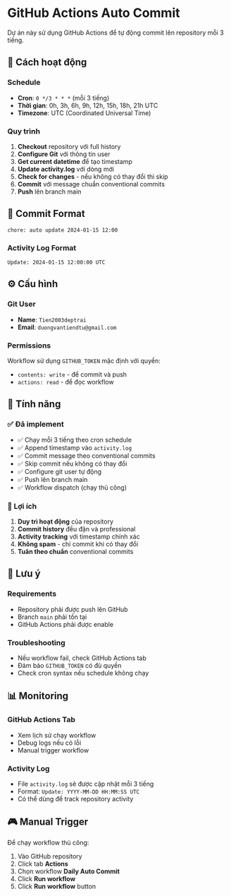 # GitHub Actions Auto Commit

Dự án này sử dụng GitHub Actions để tự động commit lên repository mỗi 3 tiếng.

## 🚀 Cách hoạt động

### Schedule

- **Cron**: `0 */3 * * *` (mỗi 3 tiếng)
- **Thời gian**: 0h, 3h, 6h, 9h, 12h, 15h, 18h, 21h UTC
- **Timezone**: UTC (Coordinated Universal Time)

### Quy trình

1. **Checkout** repository với full history
2. **Configure Git** với thông tin user
3. **Get current datetime** để tạo timestamp
4. **Update activity.log** với dòng mới
5. **Check for changes** - nếu không có thay đổi thì skip
6. **Commit** với message chuẩn conventional commits
7. **Push** lên branch main

## 📝 Commit Format

```
chore: auto update 2024-01-15 12:00
```

### Activity Log Format

```
Update: 2024-01-15 12:00:00 UTC
```

## ⚙️ Cấu hình

### Git User

- **Name**: `Tien2003deptrai`
- **Email**: `duongvantiendtu@gmail.com`

### Permissions

Workflow sử dụng `GITHUB_TOKEN` mặc định với quyền:

- `contents: write` - để commit và push
- `actions: read` - để đọc workflow

## 🔧 Tính năng

### ✅ Đã implement

- ✅ Chạy mỗi 3 tiếng theo cron schedule
- ✅ Append timestamp vào `activity.log`
- ✅ Commit message theo conventional commits
- ✅ Skip commit nếu không có thay đổi
- ✅ Configure git user tự động
- ✅ Push lên branch main
- ✅ Workflow dispatch (chạy thủ công)

### 🎯 Lợi ích

1. **Duy trì hoạt động** của repository
2. **Commit history** đều đặn và professional
3. **Activity tracking** với timestamp chính xác
4. **Không spam** - chỉ commit khi có thay đổi
5. **Tuân theo chuẩn** conventional commits

## 🚨 Lưu ý

### Requirements

- Repository phải được push lên GitHub
- Branch `main` phải tồn tại
- GitHub Actions phải được enable

### Troubleshooting

- Nếu workflow fail, check GitHub Actions tab
- Đảm bảo `GITHUB_TOKEN` có đủ quyền
- Check cron syntax nếu schedule không chạy

## 📊 Monitoring

### GitHub Actions Tab

- Xem lịch sử chạy workflow
- Debug logs nếu có lỗi
- Manual trigger workflow

### Activity Log

- File `activity.log` sẽ được cập nhật mỗi 3 tiếng
- Format: `Update: YYYY-MM-DD HH:MM:SS UTC`
- Có thể dùng để track repository activity

## 🎮 Manual Trigger

Để chạy workflow thủ công:

1. Vào GitHub repository
2. Click tab **Actions**
3. Chọn workflow **Daily Auto Commit**
4. Click **Run workflow**
5. Click **Run workflow** button
